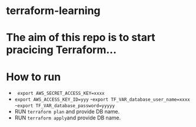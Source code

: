 # terraform-learning
# The aim of this repo is to start pracicing Terraform...
# How to run
 - ``` export AWS_SECRET_ACCESS_KEY=xxxx```
  - ```export AWS_ACCESS_KEY_ID=yyy```
 -```export TF_VAR_database_user_name=xxxx```
 -```export TF_VAR_database_password=yyyyy```
 - RUN ```terraform plan``` and provide DB name.
 - RUN ```terraform apply```and provide DB name.
